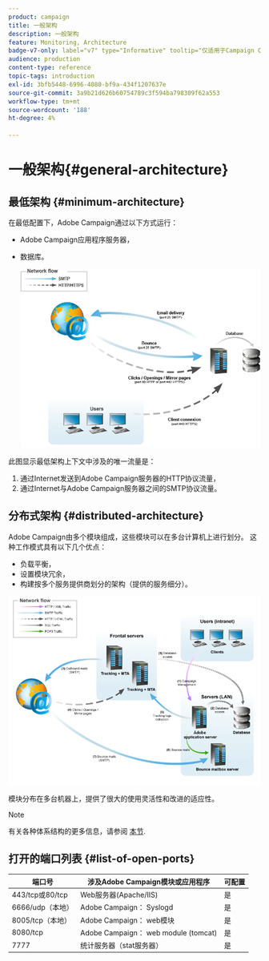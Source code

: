 ```yaml
---
product: campaign
title: 一般架构
description: 一般架构
feature: Monitoring, Architecture
badge-v7-only: label="v7" type="Informative" tooltip="仅适用于Campaign Classicv7"
audience: production
content-type: reference
topic-tags: introduction
exl-id: 3bfb5448-6996-4080-bf9a-434f1207637e
source-git-commit: 3a9b21d626b60754789c3f594ba798309f62a553
workflow-type: tm+mt
source-wordcount: '188'
ht-degree: 4%

---
```


# 一般架构{#general-architecture}



## 最低架构 {#minimum-architecture}

在最低配置下，Adobe Campaign通过以下方式运行：

* Adobe Campaign应用程序服务器，
* 数据库。

  ![](assets/formation_exploitation.png)

此图显示最低架构上下文中涉及的唯一流量是：

1. 通过Internet发送到Adobe Campaign服务器的HTTP协议流量，
1. 通过Internet与Adobe Campaign服务器之间的SMTP协议流量。

## 分布式架构 {#distributed-architecture}

Adobe Campaign由多个模块组成，这些模块可以在多台计算机上进行划分。 这种工作模式具有以下几个优点：

* 负载平衡，
* 设置模块冗余，
* 构建按多个服务提供商划分的架构（提供的服务细分）。

![](assets/architecturerepartie.png)

模块分布在多台机器上，提供了很大的使用灵活性和改进的适应性。

>[!NOTE]
>
>有关各种体系结构的更多信息，请参阅 [本节](../../installation/using/general-architecture.md).

## 打开的端口列表 {#list-of-open-ports}

| 端口号 | 涉及Adobe Campaign模块或应用程序 | 可配置 |
|---|---|---|
| 443/tcp或80/tcp | Web服务器(Apache/IIS) | 是 |
| 6666/udp（本地） | Adobe Campaign： Syslogd | 是 |
| 8005/tcp（本地） | Adobe Campaign： web模块 | 是 |
| 8080/tcp | Adobe Campaign： web module (tomcat) | 是 |
| 7777 | 统计服务器（stat服务器） | 是 |
